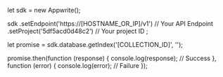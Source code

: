 let sdk = new Appwrite();

sdk
    .setEndpoint('https://[HOSTNAME_OR_IP]/v1') // Your API Endpoint
    .setProject('5df5acd0d48c2') // Your project ID
;

let promise = sdk.database.getIndex('[COLLECTION_ID]', '');

promise.then(function (response) {
    console.log(response); // Success
}, function (error) {
    console.log(error); // Failure
});